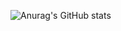 ![Anurag's GitHub stats](https://github-readme-stats.vercel.app/api?username=shibig666&show_icons=true&theme=radical)

